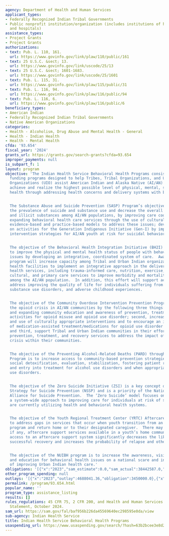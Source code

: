 ```yaml
---
agency: Department of Health and Human Services
applicant_types:
- Federally Recognized Indian Tribal Governments
- Public nonprofit institution/organization (includes institutions of higher education
  and hospitals)
assistance_types:
- Project Grants
- Project Grants
authorizations:
- text: Pub. L. 110, 161.
  url: https://www.govinfo.gov/link/plaw/110/public/161
- text: 25 U.S.C. &sect; 13.
  url: https://www.govinfo.gov/link/uscode/25/13
- text: 25 U.S.C. &sect; 1601-1683.
  url: https://www.govinfo.gov/link/uscode/25/1601
- text: Pub. L. 115, 31.
  url: https://www.govinfo.gov/link/plaw/115/public/31
- text: Pub. L. 116, 94.
  url: https://www.govinfo.gov/link/plaw/116/public/94
- text: Pub. L. 116, 6.
  url: https://www.govinfo.gov/link/plaw/116/public/6
beneficiary_types:
- American Indian
- Federally Recognized Indian Tribal Governments
- Native American Organizations
categories:
- Health - Alcoholism, Drug Abuse and Mental Health - General
- Health - Indian Health
- Health - Mental Health
cfda: '93.654'
fiscal_year: '2024'
grants_url: https://grants.gov/search-grants?cfda=93.654
improper_payments: null
is_subpart_f: 1
layout: program
objective: 'The Indian Health Service Behavioral Health Programs consists of several
  funding programs designed to help Tribes, Tribal Organizations, and Urban Indian
  Organizations (UIO) assist American Indian and Alaska Native (AI/AN) populations
  achieve and realize the highest possible level of physical, mental, social and spiritual
  health through addressing health concerns and delivery systems with behavioral components.


  The Substance Abuse and Suicide Prevention (SASP) Program’s objectives are to reduce
  the prevalence of suicide and substance use and decrease the overall use of addicting
  and illicit substances among AI/AN populations, by improving care coordination;
  expanding behavioral health care services through the use of culturally appropriate
  evidence-based and practice-based models to address these issues; develop or expand
  on activities for the Generation Indigenous Initiative (Gen-I) by implementing early
  intervention strategies for AI/AN youth at risk for suicidal behavior.


  The objective of the Behavioral Health Integration Initiative (BH2I) program is
  to improve the physical and mental health status of people with behavioral health
  issues by developing an integrative, coordinated system of care.  Awardees of this
  program will increase capacity among Tribal and Urban Indian organization (UIO)
  health facilities to implement an integrative approach in the delivery of behavioral
  health services, including trauma-informed care, nutrition, exercise, social, spiritual,
  cultural, and primary care services to improve morbidity and mortality outcomes
  among the AI/AN population.  In addition, this effort will support activities that
  address improving the quality of life for individuals suffering from mental illness,
  substance use disorders, and adverse childhood experiences.


  The objective of the Community Overdose Intervention Prevention Program is to address
  the opioid crisis in AI/AN communities by the following three things: first, developing
  and expanding community education and awareness of prevention, treatment and recovery
  activities for opioid misuse and opioid use disorder; second, increase knowledge
  and use of culturally appropriate interventions and to encourage an increased use
  of medication-assisted treatment/medications for opioid use disorder (MAT/MOUD);
  and third, support Tribal and Urban Indian communities in their effort to provide
  prevention, treatment, and recovery services to address the impact of the opioid
  crisis within their communities.


  The objective of the Preventing Alcohol-Related Deaths (PARD) through Social Detoxification
  Program is to increase access to community-based prevention strategies to provide
  social detoxification, evaluation, stabilization, fostering patient readiness for
  and entry into treatment for alcohol use disorders and when appropriate, other substance
  use disorders.


  The objective of the Zero Suicide Initiative (ZSI) is a key concept of the National
  Strategy for Suicide Prevention (NSSP) and is a priority of the National Action
  Alliance for Suicide Prevention.  The ‘Zero Suicide’ model focuses on developing
  a system-wide approach to improving care for individuals at risk of suicide who
  are currently utilizing health and behavioral health systems.


  The objective of the Youth Regional Treatment Center (YRTC) Aftercare Program is
  to address gaps in services that occur when youth transition from an YRTC treatment
  program and return home or to their designated caregiver.  There may be limited,
  if any, aftercare support services available in a youth’s home community. Limited
  access to an aftercare support system significantly decreases the likelihood of
  successful recovery and increases the probability of relapse and other poor outcomes.


  The objective of the NUIBH program is to increase the awareness, visibility, advocacy,
  and education for behavioral health issues on a national scare and in the interest
  of improving Urban Indian health care.'
obligations: '[{"x":"2023","sam_estimate":0.0,"sam_actual":38442587.0,"usa_spending_actual":38442587.0},{"x":"2024","sam_estimate":0.0,"sam_actual":38517587.0,"usa_spending_actual":5520928.0},{"x":"2025","sam_estimate":0.0,"sam_actual":48017587.0,"usa_spending_actual":5520768.0}]'
other_program_spending: null
outlays: '[{"x":"2023","outlay":4688041.36,"obligation":3450000.0},{"x":"2024","outlay":0.0,"obligation":0.0},{"x":"2025","outlay":0.0,"obligation":0.0}]'
permalink: /program/93.654.html
popular_name: ''
program_type: assistance_listing
results: []
rules_regulations: 45 CFR 75, 2 CFR 200, and Health and Human Services Grants Policy
  Statement, October 2024.
sam_url: https://sam.gov/fal/baf956b226da45569640ec298595e0da/view
sub-agency: Indian Health Service
title: Indian Health Service Behavioral Health Programs
usaspending_url: https://www.usaspending.gov/search/?hash=63b2bcee3e8d2c490d67632bbdb669e1
---
```

